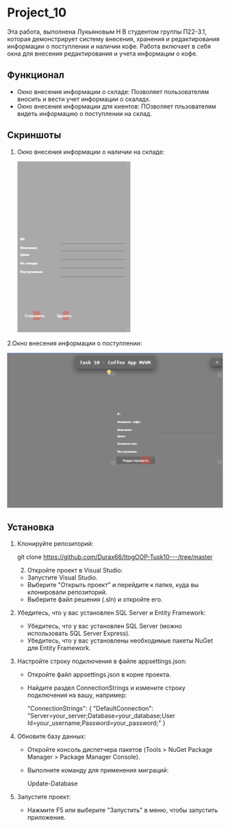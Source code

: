 # Project_10
Эта работа, выполнена Лукьяновым Н В студентом группы П22-3.1, которая демонстрирует систему внесения, хранения и редактирования информации о поступлении и наличии кофе. Работа включает в себя окна для внесения редактирования и учета информации о кофе.

## Функционал

- Окно внесения информации о складе: Позволяет пользователям вносить и вести учет информации о скаладх.
- Окно внесения информации для киентов: ПОзволяет пльзователям видеть информацию о поступлении на склад.


## Скриншоты

1. Окно внесения информации о наличии на складе:
   
   ![](https://github.com/Durax66/ItogOOP-Tusk10---/blob/master/screenshots/screen%201.png)

2.Окно внесения информации о поступлении:

   ![](https://github.com/Durax66/ItogOOP-Tusk10---/blob/master/screenshots/screen%202.png)
## Установка

1. Клонируйте репозиторий:
   
   git clone https://github.com/Durax66/ItogOOP-Tusk10---/tree/master
    
   2. Откройте проект в Visual Studio:
   - Запустите Visual Studio.
   - Выберите "Открыть проект" и перейдите к папке, куда вы клонировали репозиторий.
   - Выберите файл решения (.sln) и откройте его.

3. Убедитесь, что у вас установлен SQL Server и Entity Framework:
   - Убедитесь, что у вас установлен SQL Server (можно использовать SQL Server Express).
   - Убедитесь, что у вас установлены необходимые пакеты NuGet для Entity Framework.

4. Настройте строку подключения в файле appsettings.json:
   - Откройте файл appsettings.json в корне проекта.
   - Найдите раздел ConnectionStrings и измените строку подключения на вашу, например:
     
     "ConnectionStrings": {
         "DefaultConnection": "Server=your_server;Database=your_database;User   Id=your_username;Password=your_password;"
     }
     

5. Обновите базу данных:
   - Откройте консоль диспетчера пакетов (Tools > NuGet Package Manager > Package Manager Console).
   - Выполните команду для применения миграций:
     
     Update-Database
     

6. Запустите проект:
   - Нажмите F5 или выберите "Запустить" в меню, чтобы запустить приложение.
